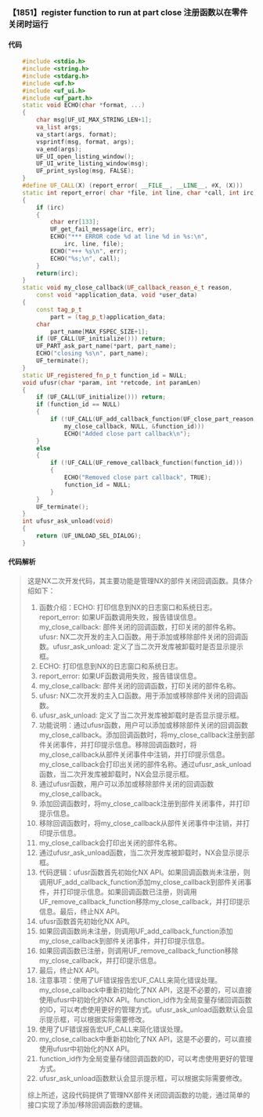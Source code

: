 ### 【1851】register function to run at part close 注册函数以在零件关闭时运行

#### 代码

```cpp
    #include <stdio.h>  
    #include <string.h>  
    #include <stdarg.h>  
    #include <uf.h>  
    #include <uf_ui.h>  
    #include <uf_part.h>  
    static void ECHO(char *format, ...)  
    {  
        char msg[UF_UI_MAX_STRING_LEN+1];  
        va_list args;  
        va_start(args, format);  
        vsprintf(msg, format, args);  
        va_end(args);  
        UF_UI_open_listing_window();  
        UF_UI_write_listing_window(msg);  
        UF_print_syslog(msg, FALSE);  
    }  
    #define UF_CALL(X) (report_error( __FILE__, __LINE__, #X, (X)))  
    static int report_error( char *file, int line, char *call, int irc)  
    {  
        if (irc)  
        {  
            char err[133];  
            UF_get_fail_message(irc, err);  
            ECHO("*** ERROR code %d at line %d in %s:\n",  
                irc, line, file);  
            ECHO("+++ %s\n", err);  
            ECHO("%s;\n", call);  
        }  
        return(irc);  
    }  
    static void my_close_callback(UF_callback_reason_e_t reason,  
        const void *application_data, void *user_data)  
    {  
        const tag_p_t  
            part = (tag_p_t)application_data;  
        char  
            part_name[MAX_FSPEC_SIZE+1];  
        if (UF_CALL(UF_initialize())) return;  
        UF_PART_ask_part_name(*part, part_name);  
        ECHO("closing %s\n", part_name);  
        UF_terminate();  
    }  
    static UF_registered_fn_p_t function_id = NULL;  
    void ufusr(char *param, int *retcode, int paramLen)  
    {  
        if (UF_CALL(UF_initialize())) return;  
        if (function_id == NULL)  
        {  
            if (!UF_CALL(UF_add_callback_function(UF_close_part_reason,  
                my_close_callback, NULL, &function_id)))  
                ECHO("Added close part callback\n");  
        }  
        else  
        {  
            if (!UF_CALL(UF_remove_callback_function(function_id)))  
            {  
                ECHO("Removed close part callback", TRUE);  
                function_id = NULL;  
            }  
        }  
        UF_terminate();  
    }  
    int ufusr_ask_unload(void)  
    {  
        return (UF_UNLOAD_SEL_DIALOG);  
    }

```

#### 代码解析

> 这是NX二次开发代码，其主要功能是管理NX的部件关闭回调函数。具体介绍如下：
>
> 1. 函数介绍：ECHO: 打印信息到NX的日志窗口和系统日志。report_error: 如果UF函数调用失败，报告错误信息。my_close_callback: 部件关闭的回调函数，打印关闭的部件名称。ufusr: NX二次开发的主入口函数。用于添加或移除部件关闭的回调函数。ufusr_ask_unload: 定义了当二次开发库被卸载时是否显示提示框。
> 2. ECHO: 打印信息到NX的日志窗口和系统日志。
> 3. report_error: 如果UF函数调用失败，报告错误信息。
> 4. my_close_callback: 部件关闭的回调函数，打印关闭的部件名称。
> 5. ufusr: NX二次开发的主入口函数。用于添加或移除部件关闭的回调函数。
> 6. ufusr_ask_unload: 定义了当二次开发库被卸载时是否显示提示框。
> 7. 功能说明：通过ufusr函数，用户可以添加或移除部件关闭的回调函数my_close_callback。添加回调函数时，将my_close_callback注册到部件关闭事件，并打印提示信息。移除回调函数时，将my_close_callback从部件关闭事件中注销，并打印提示信息。my_close_callback会打印出关闭的部件名称。通过ufusr_ask_unload函数，当二次开发库被卸载时，NX会显示提示框。
> 8. 通过ufusr函数，用户可以添加或移除部件关闭的回调函数my_close_callback。
> 9. 添加回调函数时，将my_close_callback注册到部件关闭事件，并打印提示信息。
> 10. 移除回调函数时，将my_close_callback从部件关闭事件中注销，并打印提示信息。
> 11. my_close_callback会打印出关闭的部件名称。
> 12. 通过ufusr_ask_unload函数，当二次开发库被卸载时，NX会显示提示框。
> 13. 代码逻辑：ufusr函数首先初始化NX API。如果回调函数尚未注册，则调用UF_add_callback_function添加my_close_callback到部件关闭事件，并打印提示信息。如果回调函数已注册，则调用UF_remove_callback_function移除my_close_callback，并打印提示信息。最后，终止NX API。
> 14. ufusr函数首先初始化NX API。
> 15. 如果回调函数尚未注册，则调用UF_add_callback_function添加my_close_callback到部件关闭事件，并打印提示信息。
> 16. 如果回调函数已注册，则调用UF_remove_callback_function移除my_close_callback，并打印提示信息。
> 17. 最后，终止NX API。
> 18. 注意事项：使用了UF错误报告宏UF_CALL来简化错误处理。my_close_callback中重新初始化了NX API，这是不必要的，可以直接使用ufusr中初始化的NX API。function_id作为全局变量存储回调函数的ID，可以考虑使用更好的管理方式。ufusr_ask_unload函数默认会显示提示框，可以根据实际需要修改。
> 19. 使用了UF错误报告宏UF_CALL来简化错误处理。
> 20. my_close_callback中重新初始化了NX API，这是不必要的，可以直接使用ufusr中初始化的NX API。
> 21. function_id作为全局变量存储回调函数的ID，可以考虑使用更好的管理方式。
> 22. ufusr_ask_unload函数默认会显示提示框，可以根据实际需要修改。
>
> 综上所述，这段代码提供了管理NX部件关闭回调函数的功能，通过简单的接口实现了添加/移除回调函数的逻辑。
>
